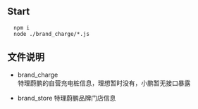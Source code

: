 ## Start
  ```
    npm i
    node ./brand_charge/*.js
  ```
## 文件说明
- brand_charge  
  特理蔚鹏的自营充电桩信息，理想暂时没有，小鹏暂无接口暴露
  
- brand_store
  特理蔚鹏品牌门店信息